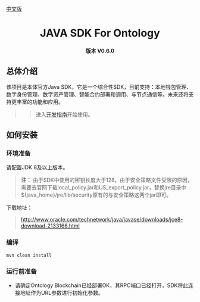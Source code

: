 [中文版](README_cn.md)

<h1 align="center">JAVA SDK For Ontology  </h1>
<h4 align="center">版本 V0.6.0 </h4>

## 总体介绍

该项目是本体官方Java SDK，它是一个综合性SDK，目前支持：本地钱包管理、数字身份管理、数字资产管理、智能合约部署和调用、与节点通信等。未来还将支持更丰富的功能和应用。

>>进入[开发指南](http://opendoc.ont.io/javasdk/en)开始使用。

## 如何安装

### 环境准备

请配置JDK 8及以上版本。

> **注：** 由于SDK中使用的密钥长度大于128，由于安全策略文件受限的原因，需要去官网下载local_policy.jar和US_export_policy.jar，替换jre目录中${java_home}/jre/lib/security原有的与安全策略这两个jar即可。

下载地址：
>http://www.oracle.com/technetwork/java/javase/downloads/jce8-download-2133166.html


### 编译

```
mvn clean install
```

### 运行前准备

* 请确定Ontology Blockchain已经部署OK，其RPC端口已经打开，SDK将此连接地址作为URL参数进行初始化参数。




